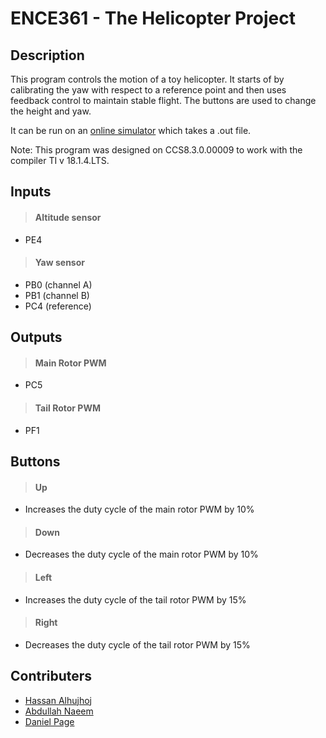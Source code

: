 # ENCE361 - The Helicopter Project 

## Description
This program controls the motion of a toy helicopter. It starts of by
calibrating the yaw with respect to a reference point and then uses
feedback control to maintain stable flight. The buttons are used to change
the height and yaw.

It can be run on an [online simulator](http://eng-labshare.canterbury.ac.nz) which takes a .out file.

Note: This program was designed on CCS8.3.0.00009 to work with the compiler TI v 18.1.4.LTS.

## Inputs

> #### Altitude sensor
- PE4

> #### Yaw sensor
- PB0 (channel A)
- PB1 (channel B)
- PC4 (reference)

## Outputs

> #### Main Rotor PWM
- PC5

> #### Tail Rotor PWM
- PF1

## Buttons

> #### Up
- Increases the duty cycle of the main rotor PWM by 10%

> #### Down
- Decreases the duty cycle of the main rotor PWM by 10%

> #### Left
- Increases the duty cycle of the tail rotor PWM by 15%

> #### Right
- Decreases the duty cycle of the tail rotor PWM by 15%

## Contributers
* [Hassan Alhujhoj](https://github.com/hassan-alhujhoj)
* [Abdullah Naeem](https://github.com/ana104-collab)
* [Daniel Page](https://github.com/Daniel-Page)
